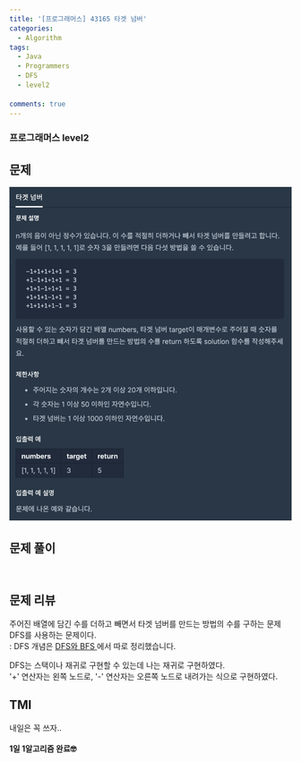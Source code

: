 ```yaml
---
title: '[프로그래머스] 43165 타겟 넘버'
categories:
  - Algorithm
tags:
  - Java
  - Programmers
  - DFS
  - level2

comments: true 
---
```

### 프로그래머스 level2

## 문제
 <a href="/assets/images/P43165.png"><img src="/assets/images/P43165.png"></a>
 <br/>

## 문제 풀이
<script src="https://gist.github.com/kyeahen/cfaebf29992c3b9d08bfc518e329fc4a.js"></script>
<br/>

## 문제 리뷰

주어진 배열에 담긴 수를 더하고 빼면서 타겟 넘버를 만드는 방법의 수를 구하는 문제 <br>
DFS를 사용하는 문제이다. <br>
: DFS 개념은 <a href = "https://kyeahen.github.io/algorithm/DFS%EC%99%80-BFS/"> DFS와 BFS </a>에서 따로 정리했습니다. <br>

DFS는 스택이나 재귀로 구현할 수 있는데 나는 재귀로 구현하였다.<br>
'+' 연산자는 왼쪽 노드로, '-' 연산자는 오른쪽 노드로 내려가는 식으로 구현하였다.<br>

## TMI

내일은 꼭 쓰자..<br>
<br/>
**1일 1알고리즘 완료🤓**


